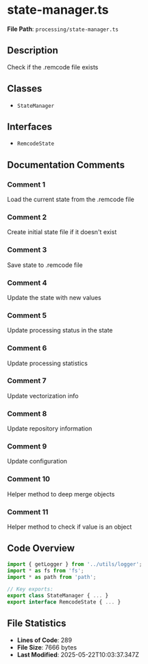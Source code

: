 # state-manager.ts

**File Path**: `processing/state-manager.ts`

## Description

Check if the .remcode file exists

## Classes

- `StateManager`

## Interfaces

- `RemcodeState`

## Documentation Comments

### Comment 1

Load the current state from the .remcode file

### Comment 2

Create initial state file if it doesn't exist

### Comment 3

Save state to .remcode file

### Comment 4

Update the state with new values

### Comment 5

Update processing status in the state

### Comment 6

Update processing statistics

### Comment 7

Update vectorization info

### Comment 8

Update repository information

### Comment 9

Update configuration

### Comment 10

Helper method to deep merge objects

### Comment 11

Helper method to check if value is an object

## Code Overview

```typescript
import { getLogger } from '../utils/logger';
import * as fs from 'fs';
import * as path from 'path';

// Key exports:
export class StateManager { ... }
export interface RemcodeState { ... }
```

## File Statistics

- **Lines of Code**: 289
- **File Size**: 7666 bytes
- **Last Modified**: 2025-05-22T10:03:37.347Z

